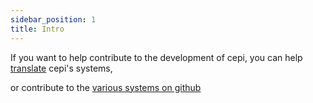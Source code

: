 ```yaml
---
sidebar_position: 1
title: Intro
---
```


If you want to help contribute to the development of cepi, you can help [translate](https://github.com/Project-Cepi/Translations) cepi's systems,

or contribute to the [various systems on github](https://github.cepi.world)